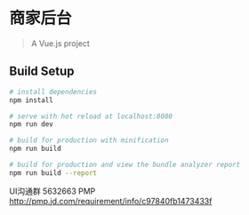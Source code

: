 # 商家后台

> A Vue.js project

## Build Setup

``` bash
# install dependencies
npm install

# serve with hot reload at localhost:8080
npm run dev

# build for production with minification
npm run build

# build for production and view the bundle analyzer report
npm run build --report
```

UI沟通群 5632663
PMP http://pmp.jd.com/requirement/info/c97840fb1473433f

